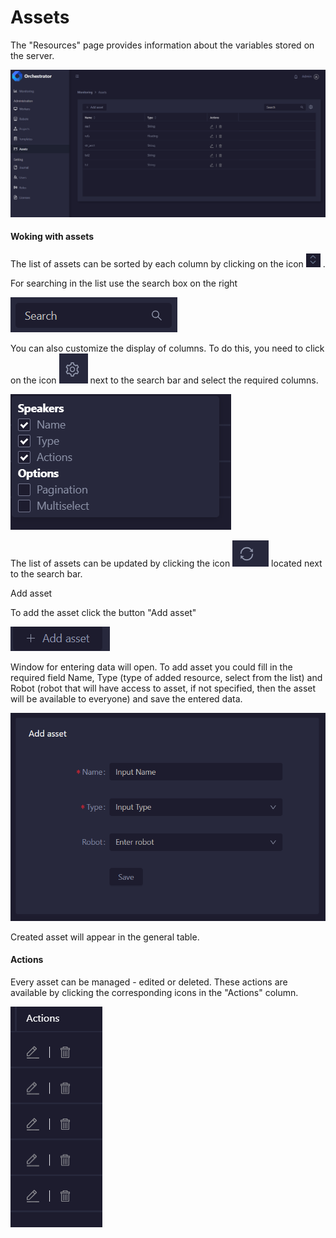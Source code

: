 # Assets

The "Resources" page provides information about the variables stored on the server.

![](<../../.gitbook/assets/image (218).png>)

#### **Woking with assets**

The list of assets can be sorted by each column by clicking on the icon <img src="../../.gitbook/assets/image (130).png" alt="" data-size="line"> .&#x20;

For searching in the list use the search box on the right&#x20;

![](<../../.gitbook/assets/image (258).png>)

You can also customize the display of columns. To do this, you need to click on the icon <img src="../../.gitbook/assets/image (187).png" alt="" data-size="line"> next to the search bar and select the required columns.

![](<../../.gitbook/assets/image (204).png>)

The list of assets can be updated by clicking the icon <img src="../../.gitbook/assets/image (139).png" alt="" data-size="line">  located next to the search bar.

Add asset

To add the asset click the button "Add asset"&#x20;

![](<../../.gitbook/assets/image (288).png>)

Window for entering data will open. To add asset you could fill in the required field Name, Type (type of added resource, select from the list) and Robot (robot that will have access to asset, if not specified, then the asset will be available to everyone)  and save the entered data.&#x20;

![](<../../.gitbook/assets/image (243).png>)

Сreated asset will appear in the general table.

#### Actions

Every asset can be managed - edited or deleted. These actions are available by clicking the corresponding icons in the "Actions" column.

![](<../../.gitbook/assets/image (235).png>)
